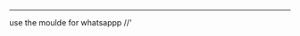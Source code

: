 ---------
use the moulde for whatsappp    //'<script type="module">
        import { createWhatsAppWidget, injectStyles, loadExternalLibraries } from './WhatsAppWidget.js';

        Load necessary external libraries
        loadExternalLibraries();

        // Inject required styles for the widget
        injectStyles();

        // Create the WhatsApp widget with your phone number
        createWhatsAppWidget('1234567890'); // Replace with your phone number
    </script>'
----------------------------------------------------------------------------------------------------------------------------
Use the Instagram moulde like ![image](https://github.com/user-attachments/assets/82ebf51e-b9c2-406a-937e-523fe3143836)
---------------------------------------------------------------------------------------------------------------------------
use TwitterWidget moudle 
<script type="module">
        import { createTwitterWidget, injectStyles, loadExternalLibraries } from './TwitterWidget.js';

        // Load necessary external libraries
        loadExternalLibraries();

        // Inject required styles for the widget
        injectStyles();

        // Create the Twitter widget with your Twitter handle
        createTwitterWidget('yourTwitterHandle'); // Replace with your Twitter handle
    </script>

